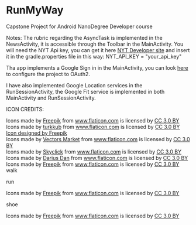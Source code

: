 # RunMyWay
Capstone Project for Android NanoDegree Developer course

Notes:
The rubric regarding the AsyncTask is implemented in the NewsActivity, it is accessible through the Toolbar in the MainActivity.
You will need the NYT Api key, you can get it here <a href='https://developer.nytimes.com/signup'>NYT Developer site</a> and insert it in the gradle.properties file in this way:
NYT_API_KEY = "your_api_key"

Tha app implements a Google Sign in in the MainActivity, you can look <a href='https://developers.google.com/identity/sign-in/android/start-integrating'>here</a> to configure the project to OAuth2.

I have also implemented Google Location services in the RunSessionActivity, the Google Fit service is implemented in both MainActivity and RunSessionActivity.


ICON CREDITS:
<div>Icons made by <a href="http://www.freepik.com" title="Freepik">Freepik</a> from <a href="https://www.flaticon.com/" title="Flaticon">www.flaticon.com</a> is licensed by <a href="http://creativecommons.org/licenses/by/3.0/" title="Creative Commons BY 3.0" target="_blank">CC 3.0 BY</a></div>
<div>Icons made by <a href="https://www.flaticon.com/authors/turkkub" title="turkkub">turkkub</a> from <a href="https://www.flaticon.com/" title="Flaticon">www.flaticon.com</a> is licensed by <a href="http://creativecommons.org/licenses/by/3.0/" title="Creative Commons BY 3.0" target="_blank">CC 3.0 BY</a></div>
<a href='https://www.freepik.com/free-vector/fit-couple-running-a-marathon-together_1311334.htm'>Icon designed by Freepik</a>
<div>Icons made by <a href="https://www.flaticon.com/authors/vectors-market" title="Vectors Market">Vectors Market</a> from <a href="https://www.flaticon.com/" title="Flaticon">www.flaticon.com</a> is licensed by <a href="http://creativecommons.org/licenses/by/3.0/" title="Creative Commons BY 3.0" target="_blank">CC 3.0 BY</a></div>
<div>Icons made by <a href="https://www.flaticon.com/authors/skyclick" title="Skyclick">Skyclick</a> from <a href="https://www.flaticon.com/" title="Flaticon">www.flaticon.com</a> is licensed by <a href="http://creativecommons.org/licenses/by/3.0/" title="Creative Commons BY 3.0" target="_blank">CC 3.0 BY</a></div>
<div>Icons made by <a href="https://www.flaticon.com/authors/darius-dan" title="Darius Dan">Darius Dan</a> from <a href="https://www.flaticon.com/" title="Flaticon">www.flaticon.com</a> is licensed by <a href="http://creativecommons.org/licenses/by/3.0/" title="Creative Commons BY 3.0" target="_blank">CC 3.0 BY</a></div>



<div>Icons made by <a href="https://www.freepik.com/?__hstc=57440181.694b27aacce9c0dbdd70061ae5200453.1559230161366.1559230161366.1559285982804.2&__hssc=57440181.9.1559285982804&__hsfp=1327923988" title="Freepik">Freepik</a> from <a href="https://www.flaticon.com/"                 title="Flaticon">www.flaticon.com</a> is licensed by <a href="http://creativecommons.org/licenses/by/3.0/"                 title="Creative Commons BY 3.0" target="_blank">CC 3.0 BY</a></div>
walk


run
<div>Icons made by <a href="https://www.freepik.com/?__hstc=57440181.694b27aacce9c0dbdd70061ae5200453.1559230161366.1559230161366.1559285982804.2&__hssc=57440181.10.1559285982804&__hsfp=1327923988" title="Freepik">Freepik</a> from <a href="https://www.flaticon.com/"                 title="Flaticon">www.flaticon.com</a> is licensed by <a href="http://creativecommons.org/licenses/by/3.0/"                 title="Creative Commons BY 3.0" target="_blank">CC 3.0 BY</a></div>


shoe
<div>Icons made by <a href="https://www.flaticon.com/<?=_('authors').'/'?>freepik" title="Freepik">Freepik</a> from <a href="https://www.flaticon.com/"             title="Flaticon">www.flaticon.com</a> is licensed by <a href="http://creativecommons.org/licenses/by/3.0/"             title="Creative Commons BY 3.0" target="_blank">CC 3.0 BY</a></div>
